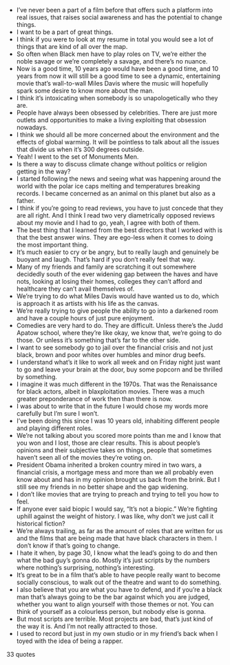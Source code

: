  - I’ve never been a part of a film before that offers such a platform into real issues, that raises social awareness and has the potential to change things.
 - I want to be a part of great things.
 - I think if you were to look at my resume in total you would see a lot of things that are kind of all over the map.
 - So often when Black men have to play roles on TV, we’re either the noble savage or we’re completely a savage, and there’s no nuance.
 - Now is a good time, 10 years ago would have been a good time, and 10 years from now it will still be a good time to see a dynamic, entertaining movie that’s wall-to-wall Miles Davis where the music will hopefully spark some desire to know more about the man.
 - I think it’s intoxicating when somebody is so unapologetically who they are.
 - People have always been obsessed by celebrities. There are just more outlets and opportunities to make a living exploiting that obsession nowadays.
 - I think we should all be more concerned about the environment and the effects of global warming. It will be pointless to talk about all the issues that divide us when it’s 300 degrees outside.
 - Yeah! I went to the set of Monuments Men.
 - Is there a way to discuss climate change without politics or religion getting in the way?
 - I started following the news and seeing what was happening around the world with the polar ice caps melting and temperatures breaking records. I became concerned as an animal on this planet but also as a father.
 - I think if you’re going to read reviews, you have to just concede that they are all right. And I think I read two very diametrically opposed reviews about my movie and I had to go, yeah, I agree with both of them.
 - The best thing that I learned from the best directors that I worked with is that the best answer wins. They are ego-less when it comes to doing the most important thing.
 - It’s much easier to cry or be angry, but to really laugh and genuinely be buoyant and laugh. That’s hard if you don’t really feel that way.
 - Many of my friends and family are scratching it out somewhere decidedly south of the ever widening gap between the haves and have nots, looking at losing their homes, colleges they can’t afford and healthcare they can’t avail themselves of.
 - We’re trying to do what Miles Davis would have wanted us to do, which is approach it as artists with his life as the canvas.
 - We’re really trying to give people the ability to go into a darkened room and have a couple hours of just pure enjoyment.
 - Comedies are very hard to do. They are difficult. Unless there’s the Judd Apatow school, where they’re like okay, we know that, we’re going to do those. Or unless it’s something that’s far to the other side.
 - I want to see somebody go to jail over the financial crisis and not just black, brown and poor whites over humbles and minor drug beefs.
 - I understand what’s it like to work all week and on Friday night just want to go and leave your brain at the door, buy some popcorn and be thrilled by something.
 - I imagine it was much different in the 1970s. That was the Renaissance for black actors, albeit in blaxploitation movies. There was a much greater preponderance of work then than there is now.
 - I was about to write that in the future I would chose my words more carefully but I’m sure I won’t.
 - I’ve been doing this since I was 10 years old, inhabiting different people and playing different roles.
 - We’re not talking about you scored more points than me and I know that you won and I lost, those are clear results. This is about people’s opinions and their subjective takes on things, people that sometimes haven’t seen all of the movies they’re voting on.
 - President Obama inherited a broken country mired in two wars, a financial crisis, a mortgage mess and more than we all probably even know about and has in my opinion brought us back from the brink. But I still see my friends in no better shape and the gap widening.
 - I don’t like movies that are trying to preach and trying to tell you how to feel.
 - If anyone ever said biopic I would say, “It’s not a biopic.” We’re fighting uphill against the weight of history. I was like, why don’t we just call it historical fiction?
 - We’re always trailing, as far as the amount of roles that are written for us and the films that are being made that have black characters in them. I don’t know if that’s going to change.
 - I hate it when, by page 30, I know what the lead’s going to do and then what the bad guy’s gonna do. Mostly it’s just scripts by the numbers where nothing’s surprising, nothing’s interesting.
 - It’s great to be in a film that’s able to have people really want to become socially conscious, to walk out of the theatre and want to do something.
 - I also believe that you are what you have to defend, and if you’re a black man that’s always going to be the bar against which you are judged, whether you want to align yourself with those themes or not. You can think of yourself as a colourless person, but nobody else is gonna.
 - But most scripts are terrible. Most projects are bad, that’s just kind of the way it is. And I’m not really attracted to those.
 - I used to record but just in my own studio or in my friend’s back when I toyed with the idea of being a rapper.

33 quotes